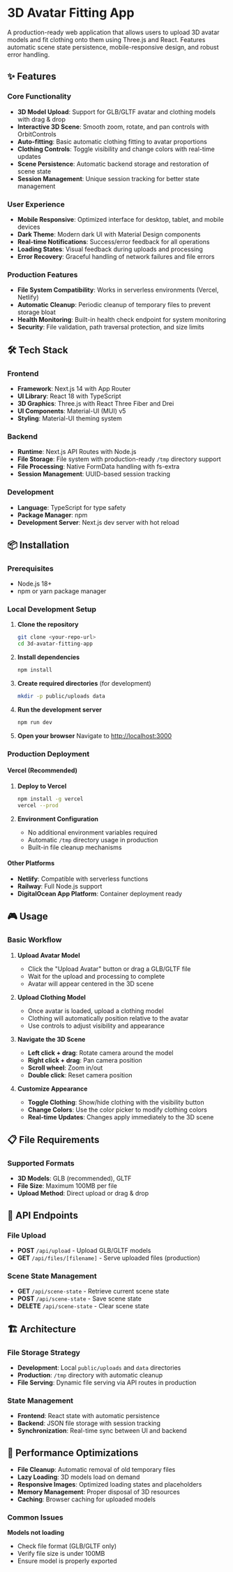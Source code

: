 # 3D Avatar Fitting App

A production-ready web application that allows users to upload 3D avatar models and fit clothing onto them using Three.js and React. Features automatic scene state persistence, mobile-responsive design, and robust error handling.

## ✨ Features

### Core Functionality

- **3D Model Upload**: Support for GLB/GLTF avatar and clothing models with drag & drop
- **Interactive 3D Scene**: Smooth zoom, rotate, and pan controls with OrbitControls
- **Auto-fitting**: Basic automatic clothing fitting to avatar proportions
- **Clothing Controls**: Toggle visibility and change colors with real-time updates
- **Scene Persistence**: Automatic backend storage and restoration of scene state
- **Session Management**: Unique session tracking for better state management

### User Experience

- **Mobile Responsive**: Optimized interface for desktop, tablet, and mobile devices
- **Dark Theme**: Modern dark UI with Material Design components
- **Real-time Notifications**: Success/error feedback for all operations
- **Loading States**: Visual feedback during uploads and processing
- **Error Recovery**: Graceful handling of network failures and file errors

### Production Features

- **File System Compatibility**: Works in serverless environments (Vercel, Netlify)
- **Automatic Cleanup**: Periodic cleanup of temporary files to prevent storage bloat
- **Health Monitoring**: Built-in health check endpoint for system monitoring
- **Security**: File validation, path traversal protection, and size limits

## 🛠 Tech Stack

### Frontend

- **Framework**: Next.js 14 with App Router
- **UI Library**: React 18 with TypeScript
- **3D Graphics**: Three.js with React Three Fiber and Drei
- **UI Components**: Material-UI (MUI) v5
- **Styling**: Material-UI theming system

### Backend

- **Runtime**: Next.js API Routes with Node.js
- **File Storage**: File system with production-ready `/tmp` directory support
- **File Processing**: Native FormData handling with fs-extra
- **Session Management**: UUID-based session tracking

### Development

- **Language**: TypeScript for type safety
- **Package Manager**: npm
- **Development Server**: Next.js dev server with hot reload

## 📦 Installation

### Prerequisites

- Node.js 18+
- npm or yarn package manager

### Local Development Setup

1. **Clone the repository**

   ```bash
   git clone <your-repo-url>
   cd 3d-avatar-fitting-app
   ```

2. **Install dependencies**

   ```bash
   npm install
   ```

3. **Create required directories** (for development)

   ```bash
   mkdir -p public/uploads data
   ```

4. **Run the development server**

   ```bash
   npm run dev
   ```

5. **Open your browser**
   Navigate to [http://localhost:3000](http://localhost:3000)

### Production Deployment

#### Vercel (Recommended)

1. **Deploy to Vercel**

   ```bash
   npm install -g vercel
   vercel --prod
   ```

2. **Environment Configuration**
   - No additional environment variables required
   - Automatic `/tmp` directory usage in production
   - Built-in file cleanup mechanisms

#### Other Platforms

- **Netlify**: Compatible with serverless functions
- **Railway**: Full Node.js support
- **DigitalOcean App Platform**: Container deployment ready

## 🎮 Usage

### Basic Workflow

1. **Upload Avatar Model**

   - Click the "Upload Avatar" button or drag a GLB/GLTF file
   - Wait for the upload and processing to complete
   - Avatar will appear centered in the 3D scene

2. **Upload Clothing Model**

   - Once avatar is loaded, upload a clothing model
   - Clothing will automatically position relative to the avatar
   - Use controls to adjust visibility and appearance

3. **Navigate the 3D Scene**

   - **Left click + drag**: Rotate camera around the model
   - **Right click + drag**: Pan camera position
   - **Scroll wheel**: Zoom in/out
   - **Double click**: Reset camera position

4. **Customize Appearance**
   - **Toggle Clothing**: Show/hide clothing with the visibility button
   - **Change Colors**: Use the color picker to modify clothing colors
   - **Real-time Updates**: Changes apply immediately to the 3D scene

## 📋 File Requirements

### Supported Formats

- **3D Models**: GLB (recommended), GLTF
- **File Size**: Maximum 100MB per file
- **Upload Method**: Direct upload or drag & drop

## 🔧 API Endpoints

### File Upload

- **POST** `/api/upload` - Upload GLB/GLTF models
- **GET** `/api/files/[filename]` - Serve uploaded files (production)

### Scene State Management

- **GET** `/api/scene-state` - Retrieve current scene state
- **POST** `/api/scene-state` - Save scene state
- **DELETE** `/api/scene-state` - Clear scene state

## 🏗 Architecture

### File Storage Strategy

- **Development**: Local `public/uploads` and `data` directories
- **Production**: `/tmp` directory with automatic cleanup
- **File Serving**: Dynamic file serving via API routes in production

### State Management

- **Frontend**: React state with automatic persistence
- **Backend**: JSON file storage with session tracking
- **Synchronization**: Real-time sync between UI and backend

## 🚀 Performance Optimizations

- **File Cleanup**: Automatic removal of old temporary files
- **Lazy Loading**: 3D models load on demand
- **Responsive Images**: Optimized loading states and placeholders
- **Memory Management**: Proper disposal of 3D resources
- **Caching**: Browser caching for uploaded models

### Common Issues

**Models not loading**

- Check file format (GLB/GLTF only)
- Verify file size is under 100MB
- Ensure model is properly exported
